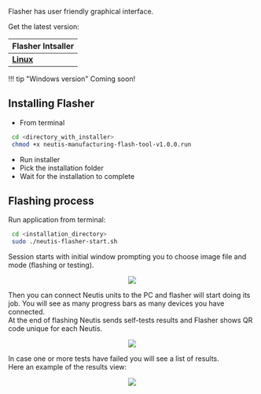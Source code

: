 Flasher has user friendly graphical interface.

Get the latest version:

| Flasher Intsaller |
|------------|
| [**Linux**]() |

!!! tip "Windows version"
    Coming soon!

## Installing Flasher
* From terminal
```sh
 cd <directory_with_installer>
 chmod +x neutis-manufacturing-flash-tool-v1.0.0.run
```
* Run installer
* Pick the installation folder
* Wait for the installation to complete

## Flashing process
Run application from terminal:
```sh
 cd <installation_directory>
 sudo ./neutis-flasher-start.sh
```

Session starts with initial window prompting you to choose image file and mode (flashing or testing).

<div style="text-align:center"><img src ="../../img/flasher/initial_screen.png"></div>

Then you can connect Neutis units to the PC and flasher will start doing its job.
You will see as many progress bars as many devices you have connected.  
At the end of flashing Neutis sends self-tests results and Flasher shows QR code unique for each Neutis. 

<div style="text-align:center"><img src ="../../img/flasher/passed_tests.png"></div>

In case one or more tests have failed you will see a list of results.  
Here an example of the results view:

<div style="text-align:center"><img src ="../../img/flasher/failed_tests.png"></div>

